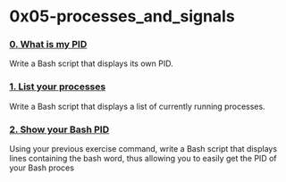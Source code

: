# 0x05-processes_and_signals

### [0. What is my PID](./0-what-is-my-pid)
Write a Bash script that displays its own PID.

### [1. List your processes](./1-list_your_processes)
Write a Bash script that displays a list of currently running processes.

### [2. Show your Bash PID](./2-show_your_bash_pid)
Using your previous exercise command, write a Bash script that displays lines containing the bash word, thus allowing you to easily get the PID of your Bash proces